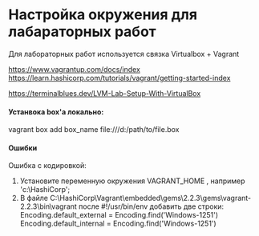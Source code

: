 # Настройка окружения для лабараторных работ

Для лабораторных работ используется связка Virtualbox + Vagrant

https://www.vagrantup.com/docs/index  
https://learn.hashicorp.com/tutorials/vagrant/getting-started-index  

https://terminalblues.dev/LVM-Lab-Setup-With-VirtualBox  
 
#### Устанвока box'а локально:  
vagrant box add box_name file:///d:/path/to/file.box  

#### Ошибки
Ошибка с кодировкой:
1. Установите переменную окружения VAGRANT_HOME , например 'c:\HashiCorp';
2. В файле C:\HashiCorp\Vagrant\embedded\gems\2.2.3\gems\vagrant-2.2.3\bin\vagrant после #!/usr/bin/env добавить две строки:
Encoding.default_external = Encoding.find('Windows-1251')
Encoding.default_internal = Encoding.find('Windows-1251')
